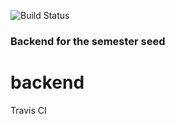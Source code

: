 ![Build Status](https://travis-ci.org/Caspec/holidaybearsBackend.svg?branch=master)

### Backend for the semester seed
# backend
Travis CI 